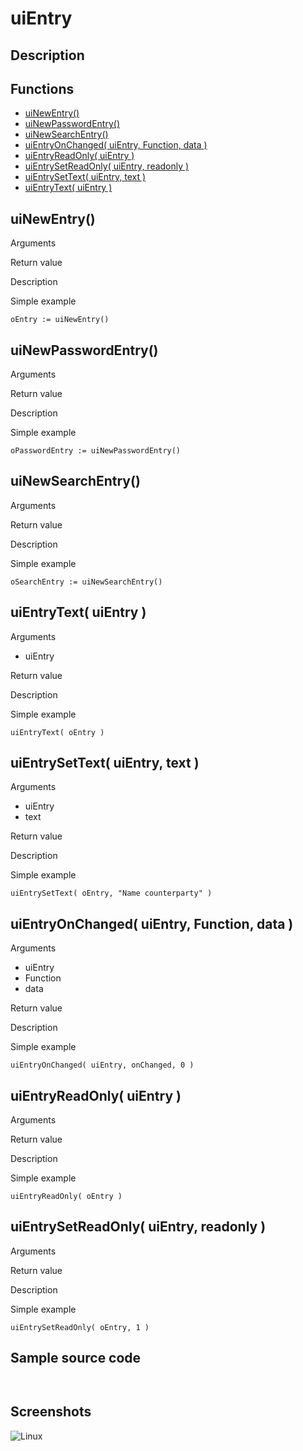 # **uiEntry**

## Description

## Functions
- [uiNewEntry()](#uinewentry)
- [uiNewPasswordEntry()](#uinewpasswordentry)
- [uiNewSearchEntry()](#uinewsearchentry)
- [uiEntryOnChanged( uiEntry, Function, data )](#uientryonchanged-uientry-function-data)
- [uiEntryReadOnly( uiEntry )](#uientryreadonly-uientry)
- [uiEntrySetReadOnly( uiEntry, readonly )](#uientrysetreadonly-uientry-readonly)
- [uiEntrySetText( uiEntry, text )](#uientrysettext-uientry-text)
- [uiEntryText( uiEntry )](#uientrytext-uientry)

## uiNewEntry()
Arguments

Return value

Description

Simple example
```
oEntry := uiNewEntry()
```
## uiNewPasswordEntry()
Arguments

Return value

Description

Simple example
```
oPasswordEntry := uiNewPasswordEntry()
```
## uiNewSearchEntry()
Arguments

Return value

Description

Simple example
```
oSearchEntry := uiNewSearchEntry()
```
## uiEntryText( uiEntry )
Arguments
- uiEntry

Return value

Description

Simple example
```
uiEntryText( oEntry )
```
## uiEntrySetText( uiEntry, text )
Arguments
- uiEntry
- text

Return value

Description

Simple example
```
uiEntrySetText( oEntry, "Name counterparty" )
```
## uiEntryOnChanged( uiEntry, Function, data )
Arguments
- uiEntry
- Function
- data

Return value

Description

Simple example
```
uiEntryOnChanged( uiEntry, onChanged, 0 )
```
## uiEntryReadOnly( uiEntry )
Arguments

Return value

Description

Simple example
```
uiEntryReadOnly( oEntry )
```
## uiEntrySetReadOnly( uiEntry, readonly )
Arguments

Return value

Description

Simple example
```
uiEntrySetReadOnly( oEntry, 1 )
```

## Sample source code
```


```

## Screenshots
![Linux](../tutorial/uiEntry_Linux.png "With family Linux Elementary desktop Pantheon, based on GNOME")
